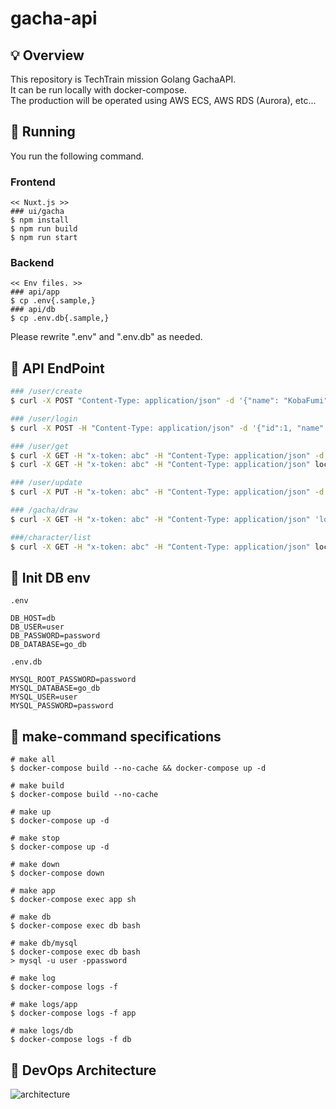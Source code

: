 # gacha-api
## 💡 Overview
This repository is TechTrain mission Golang GachaAPI.<br>
It can be run locally with docker-compose.<br>
The production will be operated using AWS ECS, AWS RDS (Aurora), etc...

## 🚀 Running
You run the following command.
### Frontend
```
<< Nuxt.js >>
### ui/gacha
$ npm install
$ npm run build
$ npm run start
```
### Backend
```
<< Env files. >>
### api/app
$ cp .env{.sample,}
### api/db
$ cp .env.db{.sample,}
```
Please rewrite ".env" and ".env.db" as needed.



## 🌱 API EndPoint
```zsh
### /user/create
$ curl -X POST "Content-Type: application/json" -d '{"name": "KobaFumi"}'  localhost:8080/user/create

### /user/login
$ curl -X POST -H "Content-Type: application/json" -d '{"id":1, "name":"KobaFumi"}' localhost:8080/user/login

### /user/get
$ curl -X GET -H "x-token: abc" -H "Content-Type: application/json" -d '{"id": "1"}' localhost:8080/user/get
$ curl -X GET -H "x-token: abc" -H "Content-Type: application/json" localhost:8080/user/get

### /user/update
$ curl -X PUT -H "x-token: abc" -H "Content-Type: application/json" -d '{"name" : "KobayashiFumiaki"}' localhost:8080/user/update

### /gacha/draw
$ curl -X GET -H "x-token: abc" -H "Content-Type: application/json" 'localhost:8080/gacha/draw?count=10'

###/character/list
$ curl -X GET -H "x-token: abc" -H "Content-Type: application/json" localhost:8080/character/list
```

## 🦆 Init DB env
`.env`
```
DB_HOST=db
DB_USER=user
DB_PASSWORD=password
DB_DATABASE=go_db
```
`.env.db`
```
MYSQL_ROOT_PASSWORD=password
MYSQL_DATABASE=go_db
MYSQL_USER=user
MYSQL_PASSWORD=password
```

## 📝 make-command specifications
```
# make all
$ docker-compose build --no-cache && docker-compose up -d

# make build
$ docker-compose build --no-cache

# make up
$ docker-compose up -d

# make stop
$ docker-compose up -d

# make down
$ docker-compose down

# make app
$ docker-compose exec app sh

# make db 
$ docker-compose exec db bash

# make db/mysql
$ docker-compose exec db bash
> mysql -u user -ppassword

# make log
$ docker-compose logs -f

# make logs/app
$ docker-compose logs -f app

# make logs/db
$ docker-compose logs -f db
```

## 🚧 DevOps Architecture
![architecture](https://user-images.githubusercontent.com/63791288/113522998-0c822200-95e0-11eb-851a-ee61c69076f1.png)

